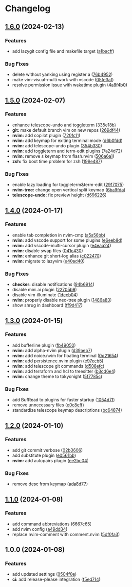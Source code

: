# Changelog

## [1.6.0](https://github.com/dgokcin/dotfiles/compare/v1.5.0...v1.6.0) (2024-02-13)


### Features

* add lazygit config file and makefile target ([a1bacff](https://github.com/dgokcin/dotfiles/commit/a1bacffa5e91af79c81f7167da71a4781cae0e18))


### Bug Fixes

* delete without yanking using register a ([76b4952](https://github.com/dgokcin/dotfiles/commit/76b495244e403ca0d9f695aca4d2e15760ed1a5a))
* make vim-visual-multi work with vscode ([05fe3af](https://github.com/dgokcin/dotfiles/commit/05fe3af1c72ad9cc91d4acd974519f5a8f1a9a63))
* resolve permission issue with wakatime plugin ([4a8f4b0](https://github.com/dgokcin/dotfiles/commit/4a8f4b0cf1df8786c0509453e17076da5855e4ff))

## [1.5.0](https://github.com/dgokcin/dotfiles/compare/v1.4.0...v1.5.0) (2024-02-07)


### Features

* enhance telescope-undo and toggleterm ([335e18b](https://github.com/dgokcin/dotfiles/commit/335e18b461153a164f9be4f11ce80cdac5e88c7c))
* **git:** make default branch vim on new repos ([269df44](https://github.com/dgokcin/dotfiles/commit/269df449076453197d251935209d56d9aa831da5))
* **nvim:** add copilot plugin ([720fc11](https://github.com/dgokcin/dotfiles/commit/720fc11de3d2f03d3892ad2319d100a3a2faccf4))
* **nvim:** add keymap for exiting terminal mode ([d6b0fdd](https://github.com/dgokcin/dotfiles/commit/d6b0fdd05e9bd70b16c4fe2eae38e0df0e9c3ff1))
* **nvim:** add telescope-undo plugin ([354b330](https://github.com/dgokcin/dotfiles/commit/354b33082344fe137b0709073ecd251793a11846))
* **nvim:** add toggleterm and term-edit plugins ([7a24d72](https://github.com/dgokcin/dotfiles/commit/7a24d72dc70789857334d36910b76bdc208c33d1))
* **nvim:** remove s keymap from flash.nvim ([506a6a1](https://github.com/dgokcin/dotfiles/commit/506a6a1d0b0c5753f464318df9eecd02e40537fa))
* **zsh:** fix boot time problem for zsh ([199e487](https://github.com/dgokcin/dotfiles/commit/199e48782dd99015880e8b9e45688fec7e271b61))


### Bug Fixes

* enable lazy loading for toggleterm&term-edit ([2917075](https://github.com/dgokcin/dotfiles/commit/2917075f529c3fdca069c00b9ccacb1d1fa50cd6))
* **nvim-tree:** change open vertical split keymap ([6ba9fda](https://github.com/dgokcin/dotfiles/commit/6ba9fda13e0b852437aa15a1bec320e87701ea67))
* **telescope-undo:** fix preview height ([d696226](https://github.com/dgokcin/dotfiles/commit/d6962266598b61d619db7dc8a5061110e9c687b6))

## [1.4.0](https://github.com/dgokcin/dotfiles/compare/v1.3.0...v1.4.0) (2024-01-17)


### Features

* enable tab completion in nvim-cmp ([a5a58bb](https://github.com/dgokcin/dotfiles/commit/a5a58bb2630d41d0548f699023357617b99a9c91))
* **nvim:** add vscode support for some plugins ([e6eeb8d](https://github.com/dgokcin/dotfiles/commit/e6eeb8de04d1c7d86ca4826dbc41f5915ff336c6))
* **nvim:** add vscode-multi-cursor plugin ([e4eaa24](https://github.com/dgokcin/dotfiles/commit/e4eaa24ea04cf0b436ac959525b887c2cc1e9e51))
* **nvim:** disable swap files ([041c430](https://github.com/dgokcin/dotfiles/commit/041c43087fffd36358b1cfad449b916ff179849c))
* **nvim:** enhance git short-log alias ([c022470](https://github.com/dgokcin/dotfiles/commit/c022470513a2542714e6aa6bb5065fa71add1215))
* **nvim:** migrate to lazyvim ([e40ad40](https://github.com/dgokcin/dotfiles/commit/e40ad402937c7638aa118ae9caa79a33c3e58918))


### Bug Fixes

* **checker:** disable notifications ([94b6914](https://github.com/dgokcin/dotfiles/commit/94b691477c4f38583116b15737c217ef90380f3b))
* disable mini.ai plugin ([22705b9](https://github.com/dgokcin/dotfiles/commit/22705b9b9f4095b8eeec5df60b5ec628286f682d))
* disable vim-illuminate ([1dccb04](https://github.com/dgokcin/dotfiles/commit/1dccb043fc2ee66e4affaed400f5e61fd5ddfac1))
* **nvim:** properly disable neo-tree plugin ([1486a80](https://github.com/dgokcin/dotfiles/commit/1486a8056779c03add912d5030d12af0f6f5a7c5))
* show shrug in dashboard ([ff9d417](https://github.com/dgokcin/dotfiles/commit/ff9d4173e70a52470232c050675c0474efc3b58b))

## [1.3.0](https://github.com/dgokcin/dotfiles/compare/v1.2.0...v1.3.0) (2024-01-15)


### Features

* add bufferline plugin ([fb49050](https://github.com/dgokcin/dotfiles/commit/fb49050f2aa91351573f3c8dd7a970465c84c543))
* **nvim:** add alpha-nvim plugin ([d39aeb7](https://github.com/dgokcin/dotfiles/commit/d39aeb7fe77e9e274ff5080cbd33ec3c0829d46f))
* **nvim:** add noice.nvim for floating terminal ([0d21654](https://github.com/dgokcin/dotfiles/commit/0d216546bf795f46f5d504a525eee819064bac27))
* **nvim:** add persistence.nvim plugin ([e97ecb5](https://github.com/dgokcin/dotfiles/commit/e97ecb58efbbc1eb8b749daa4cf7d2c35fc681f6))
* **nvim:** add telescope git commands ([d508efc](https://github.com/dgokcin/dotfiles/commit/d508efcab44379232a7fb14458e8474d5c1d0162))
* **nvim:** add terraform and hcl to treesitter ([b3cd6e4](https://github.com/dgokcin/dotfiles/commit/b3cd6e40fe014437b1d7f3a17c33381ca7744d80))
* **nvim:** change theme to tokyonight ([5f7785c](https://github.com/dgokcin/dotfiles/commit/5f7785cfe62ce36b2dc3daf53182f9c19fad203a))


### Bug Fixes

* add BufRead to plugins for faster startup ([1054d7f](https://github.com/dgokcin/dotfiles/commit/1054d7fe1551811484ab1927c7a6b9f4eff6bcc7))
* remove unnecessary files ([e0c8eff](https://github.com/dgokcin/dotfiles/commit/e0c8eff7183421057a2913796bfb19a498068eff))
* standardize telescope keymap descriptions ([bc64874](https://github.com/dgokcin/dotfiles/commit/bc6487456dfbd81649b8441573fae13358f92d37))

## [1.2.0](https://github.com/dgokcin/dotfiles/compare/v1.1.0...v1.2.0) (2024-01-10)


### Features

* add git commit verbose ([02b3606](https://github.com/dgokcin/dotfiles/commit/02b360620b069046ee57ffb9d349c5347d04e8c0))
* add substitute plugin ([e0561bb](https://github.com/dgokcin/dotfiles/commit/e0561bba2e2b68df1c08ada2a2a1deb7bdc8b3fc))
* **nvim:** add autopairs plugin ([ee2bc04](https://github.com/dgokcin/dotfiles/commit/ee2bc04072a9df434a22138e9282ab9872d78f5d))


### Bug Fixes

* remove desc from keymap ([ada8d77](https://github.com/dgokcin/dotfiles/commit/ada8d776cc8940e132c8a85b6d433f9ad3c3f2c9))

## [1.1.0](https://github.com/dgokcin/dotfiles/compare/v1.0.0...v1.1.0) (2024-01-08)


### Features

* add command abbreviations ([6667c65](https://github.com/dgokcin/dotfiles/commit/6667c65a54e7cf07d85da0b5f1cc079bade1b00f))
* add nvim config ([a49dd34](https://github.com/dgokcin/dotfiles/commit/a49dd3476839a45e499aa1db3e3c9f10de4cea55))
* replace nvim-comment with comment.nvim ([5df0fa3](https://github.com/dgokcin/dotfiles/commit/5df0fa3bbab30a1273690809aba4d807af5e9b38))

## 1.0.0 (2024-01-08)


### Features

* add updated settings ([0504f0e](https://github.com/dgokcin/dotfiles/commit/0504f0e02b53d16570b99ee5b9cf4029499c534c))
* **ci:** add release-please integration ([f5ed714](https://github.com/dgokcin/dotfiles/commit/f5ed714f97fb3a492be75864656f8d4ee099e55f))
